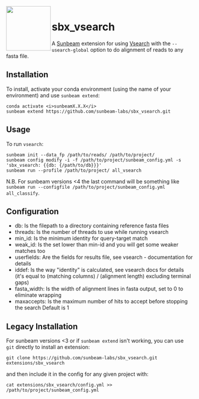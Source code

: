 <img src="https://github.com/sunbeam-labs/sunbeam/blob/stable/docs/images/sunbeam_logo.gif" width=120, height=120 align="left" />

# sbx_vsearch

<!-- badges: start -->

<!-- badges: end -->

A [Sunbeam](https://github.com/sunbeam-labs/sunbeam) extension for using [Vsearch](https://github.com/torognes/vsearch) with the `--usearch-global` option to do alignment of reads to any fasta file. 

## Installation

To install, activate your conda environment (using the name of your environment) and use `sunbeam extend`:

    conda activate <i>sunbeamX.X.X</i>
    sunbeam extend https://github.com/sunbeam-labs/sbx_vsearch.git

## Usage

To run `vsearch`:

    sunbeam init --data_fp /path/to/reads/ /path/to/project/
    sunbeam config modify -i -f /path/to/project/sunbeam_config.yml -s 'sbx_vsearch: {{db: {/path/to/db}}}'
    sunbeam run --profile /path/to/project/ all_vsearch

N.B. For sunbeam versions <4 the last command will be something like `sunbeam run --configfile /path/to/project/sunbeam_config.yml all_classify`.

## Configuration

  - db: Is the filepath to a directory containing reference fasta files
  - threads: Is the number of threads to use while running vsearch
  - min_id: Is the minimum identity for query-target match
  - weak_id: Is the set lower than min-id and you will get some weaker matches too
  - userfields: Are the fields for results file, see vsearch - documentation for details
  - iddef: Is the way "identity" is calculated, see vsearch docs for details (it's equal to (matching columns) / (alignment length) excluding terminal gaps)
  - fasta_width: Is the width of alignment lines in fasta output, set to 0 to eliminate wrapping
  - maxaccepts: Is the maximum number of hits to accept before stopping the search Default is 1

## Legacy Installation

For sunbeam versions <3 or if `sunbeam extend` isn't working, you can use `git` directly to install an extension:

    git clone https://github.com/sunbeam-labs/sbx_vsearch.git extensions/sbx_vsearch

and then include it in the config for any given project with:

    cat extensions/sbx_vsearch/config.yml >> /path/to/project/sunbeam_config.yml
